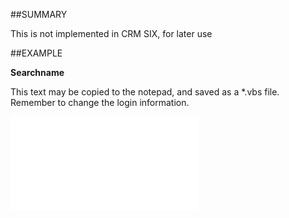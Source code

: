 

##SUMMARY

This is not implemented in CRM SIX, for later use


##EXAMPLE

**Searchname**

This text may be copied to the notepad, and saved as a *.vbs file. Remember to change the login information.

![](../../Examples/vbs/SODocument.SearchName.vbs.txt)





